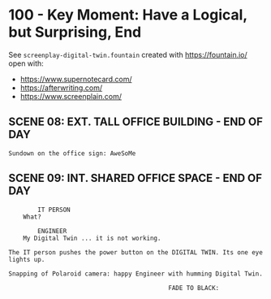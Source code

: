 # 100 - Key Moment: Have a Logical, but Surprising, End

See ```screenplay-digital-twin.fountain``` created with https://fountain.io/ open with:

- https://www.supernotecard.com/
- https://afterwriting.com/ 
- https://www.screenplain.com/

## SCENE 08: EXT. TALL OFFICE BUILDING - END OF DAY

```
Sundown on the office sign: AweSoMe
```

## SCENE 09: INT. SHARED OFFICE SPACE - END OF DAY

```
        IT PERSON
    What?

        ENGINEER
    My Digital Twin ... it is not working.

The IT person pushes the power button on the DIGITAL TWIN. Its one eye lights up.

Snapping of Polaroid camera: happy Engineer with humming Digital Twin.

                                            FADE TO BLACK:
```